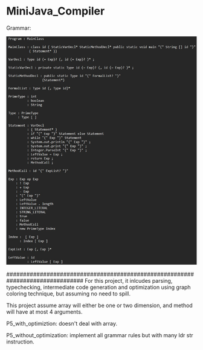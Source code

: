 # MiniJava_Compiler
Grammar:

![image](grammar.jpg)
         
###############################################################################
For this project, it inlcudes parsing, typechecking, intermediate code generation
and optimization using graph coloring technique, but assuming no need to spill.
 
This project assume array will either be one or two dimension, and method will have at
most 4 arguments.
 
P5_with_optimiztion: doesn't deal with array. 
 
P5_without_optimization: implement all grammar rules but with many ldr str instruction.
                      
